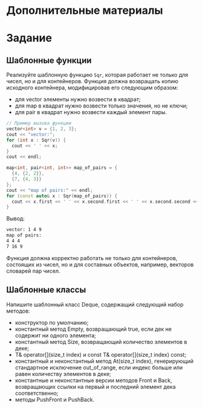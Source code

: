 # Дополнительные материалы
# Задание

## Шаблонные функции
Реализуйте шаблонную функцию `Sqr`, которая работает не только для чисел, но и для контейнеров. Функция должна возвращать копию исходного контейнера, модифицировав его следующим образом:

* для vector элементы нужно возвести в квадрат;
* для map в квадрат нужно возвести только значения, но не ключи;
* для pair в квадрат нужно возвести каждый элемент пары.

```cpp
// Пример вызова функции
vector<int> v = {1, 2, 3};
cout << "vector:";
for (int x : Sqr(v)) {
  cout << ' ' << x;
}
cout << endl;

map<int, pair<int, int>> map_of_pairs = {
  {4, {2, 2}},
  {7, {4, 3}}
};
cout << "map of pairs:" << endl;
for (const auto& x : Sqr(map_of_pairs)) {
  cout << x.first << ' ' << x.second.first << ' ' << x.second.second << endl;
}
```
Вывод:
```sh
vector: 1 4 9
map of pairs:
4 4 4
7 16 9
```
Функция должна корректно работать не только для контейнеров, состоящих из чисел, но и для составных объектов, например, векторов словарей пар чисел.

## Шаблонные классы
Напишите шаблонный класс Deque, содержащий следующий набор методов:

* конструктор по умолчанию;
* константный метод Empty, возвращающий true, если дек не содержит ни одного элемента;
* константный метод Size, возвращающий количество элементов в деке;
* T& operator[](size_t index) и const T& operator[](size_t index) const;
* константный и неконстантный метод At(size_t index), генерирующий стандартное исключение out_of_range, если индекс больше или равен количеству элементов в деке;
* константные и неконстантные версии методов Front и Back, возвращающих ссылки на первый и последний элемент дека соответственно;
* методы PushFront и PushBack.